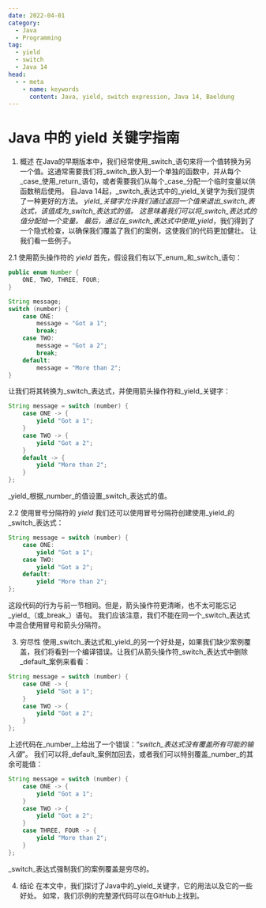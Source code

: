 ```yaml
---
date: 2022-04-01
category:
  - Java
  - Programming
tag:
  - yield
  - switch
  - Java 14
head:
  - - meta
    - name: keywords
      content: Java, yield, switch expression, Java 14, Baeldung
---
```


# Java 中的 yield 关键字指南

1. 概述
在Java的早期版本中，我们经常使用_switch_语句来将一个值转换为另一个值。这通常需要我们将_switch_嵌入到一个单独的函数中，并从每个_case_使用_return_语句，或者需要我们从每个_case_分配一个临时变量以供函数稍后使用。
自Java 14起，_switch_表达式中的_yield_关键字为我们提供了一种更好的方法。
_yield_关键字允许我们通过返回一个值来退出_switch_表达式，该值成为_switch_表达式的值。
这意味着我们可以将_switch_表达式的值分配给一个变量。
最后，通过在_switch_表达式中使用_yield_，我们得到了一个隐式检查，以确保我们覆盖了我们的案例，这使我们的代码更加健壮。
让我们看一些例子。

2.1 使用箭头操作符的 _yield_
首先，假设我们有以下_enum_和_switch_语句：
```java
public enum Number {
    ONE, TWO, THREE, FOUR;
}

String message;
switch (number) {
    case ONE:
        message = "Got a 1";
        break;
    case TWO:
        message = "Got a 2";
        break;
    default:
        message = "More than 2";
}
```
让我们将其转换为_switch_表达式，并使用箭头操作符和_yield_关键字：
```java
String message = switch (number) {
    case ONE -> {
        yield "Got a 1";
    }
    case TWO -> {
        yield "Got a 2";
    }
    default -> {
        yield "More than 2";
    }
};
```
_yield_根据_number_的值设置_switch_表达式的值。

2.2 使用冒号分隔符的 _yield_
我们还可以使用冒号分隔符创建使用_yield_的_switch_表达式：
```java
String message = switch (number) {
    case ONE:
        yield "Got a 1";
    case TWO:
        yield "Got a 2";
    default:
        yield "More than 2";
};
```
这段代码的行为与前一节相同。但是，箭头操作符更清晰，也不太可能忘记_yield_（或_break_）语句。
我们应该注意，我们不能在同一个_switch_表达式中混合使用冒号和箭头分隔符。

3. 穷尽性
使用_switch_表达式和_yield_的另一个好处是，如果我们缺少案例覆盖，我们将看到一个编译错误。让我们从箭头操作符_switch_表达式中删除_default_案例来看看：
```java
String message = switch (number) {
    case ONE -> {
        yield "Got a 1";
    }
    case TWO -> {
        yield "Got a 2";
    }
};
```
上述代码在_number_上给出了一个错误：“_switch_表达式没有覆盖所有可能的输入值_”。
我们可以将_default_案例加回去，或者我们可以特别覆盖_number_的其余可能值：
```java
String message = switch (number) {
    case ONE -> {
        yield "Got a 1";
    }
    case TWO -> {
        yield "Got a 2";
    }
    case THREE, FOUR -> {
        yield "More than 2";
    }
};
```
_switch_表达式强制我们的案例覆盖是穷尽的。

4. 结论
在本文中，我们探讨了Java中的_yield_关键字，它的用法以及它的一些好处。
如常，我们示例的完整源代码可以在GitHub上找到。